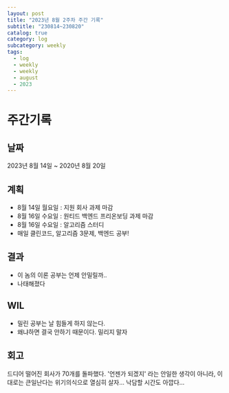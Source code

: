 ```yaml
---
layout: post
title: "2023년 8월 2주차 주간 기록"
subtitle: "230814~230820"
catalog: true
category: log
subcategory: weekly
tags:
  - log
  - weekly
  - weekly
  - august
  - 2023
---
```


# 주간기록

## 날짜

2023년 8월 14일 ~ 2020년 8월 20일

## 계획

- 8월 14일 월요일 : 지원 회사 과제 마감
- 8월 16일 수요일 : 원티드 백엔드 프리온보딩 과제 마감
- 8월 16일 수요일 : 알고리즘 스터디
- 매일 클린코드, 알고리즘 3문제, 백엔드 공부!

## 결과

- 이 놈의 이론 공부는 언제 안밀릴까..
- 나태해졌다

## WIL

- 밀린 공부는 날 힘들게 하지 않는다.
- 왜냐하면 결국 안하기 때문이다. 밀리지 말자

## 회고

드디어 떨어진 회사가 70개를 돌파했다. '언젠가 되겠지' 라는 안일한 생각이 아니라, 이대로는 큰일난다는 위기의식으로 열심히 살자... 낙담할 시간도 아깝다...
